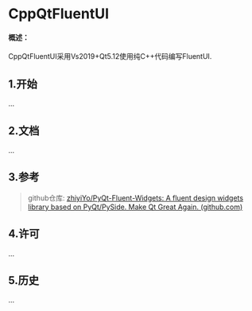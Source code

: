 # CppQtFluentUI

#### 概述：

CppQtFluentUI采用Vs2019+Qt5.12使用纯C++代码编写FluentUI.

## 1.开始

...

## 2.文档

...

## 3.参考

>github仓库: [zhiyiYo/PyQt-Fluent-Widgets: A fluent design widgets library based on PyQt/PySide. Make Qt Great Again. (github.com)](https://github.com/zhiyiYo/PyQt-Fluent-Widgets)

## 4.许可

...

## 5.历史

...